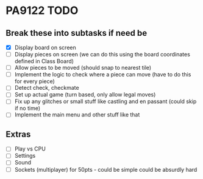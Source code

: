 # PA9122 TODO
## Break these into subtasks if need be
- [X] Display board on screen
- [ ] Display pieces on screen (we can do this using the board coordinates defined in Class Board)
- [ ] Allow pieces to be moved (should snap to nearest tile)
- [ ] Implement the logic to check where a piece can move (have to do this for every piece)
- [ ] Detect check, checkmate
- [ ] Set up actual game (turn based, only allow legal moves)
- [ ] Fix up any glitches or small stuff like castling and en passant (could skip if no time)
- [ ] Implement the main menu and other stuff like that

## Extras
- [ ] Play vs CPU
- [ ] Settings
- [ ] Sound
- [ ] Sockets (multiplayer) for 50pts - could be simple could be absurdly hard